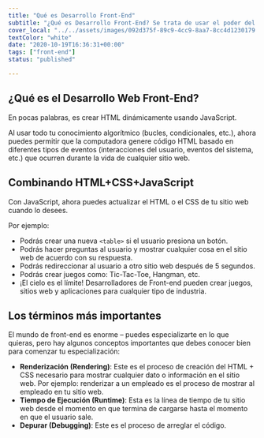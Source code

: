 ```yaml
---
title: "Qué es Desarrollo Front-End"
subtitle: "¿Qué es Desarrollo Front-End? Se trata de usar el poder del código para generar HTML y CSS dinámicamente. Deja la computadora programando mientras duermes."
cover_local: "../../assets/images/092d375f-89c9-4cc9-8aa7-8cc4d1230179.jpeg"
textColor: "white"
date: "2020-10-19T16:36:31+00:00"
tags: ["front-end"]
status: "published"

---
```


## ¿Qué es el Desarrollo Web Front-End?

En pocas palabras, es crear HTML dinámicamente usando JavaScript.

Al usar todo tu conocimiento algorítmico (bucles, condicionales, etc.), ahora puedes permitir que la computadora genere código HTML basado en diferentes tipos de eventos (interacciones del usuario, eventos del sistema, etc.) que ocurren durante la vida de cualquier sitio web.

## Combinando HTML+CSS+JavaScript

Con JavaScript, ahora puedes actualizar el HTML o el CSS de tu sitio web cuando lo desees.

Por ejemplo:

+ Podrás crear una nueva `<table>` si el usuario presiona un botón.
+ Podrás hacer preguntas al usuario y mostrar cualquier cosa en el sitio web de acuerdo con su respuesta.
+ Podrás redireccionar al usuario a otro sitio web después de 5 segundos.
+ Podrás crear juegos como: Tic-Tac-Toe, Hangman, etc.
+ ¡El cielo es el límite! Desarrolladores de Front-end pueden crear juegos, sitios web y aplicaciones para cualquier tipo de industria.

## Los términos más importantes

El mundo de front-end es enorme – puedes especializarte en lo que quieras, pero hay algunos conceptos importantes que debes conocer bien para comenzar tu especialización:

+ **Renderización (Rendering)**: Este es el proceso de creación del HTML + CSS necesario para mostrar cualquier dato o información en el sitio web.  Por ejemplo: renderizar a un empleado es el proceso de mostrar al empleado en tu sitio web.
+ **Tiempo de Ejecución (Runtime)**: Esta es la línea de tiempo de tu sitio web desde el momento en que termina de cargarse hasta el momento en que el usuario sale.
+ **Depurar (Debugging)**: Este es el proceso de arreglar el código.
  
